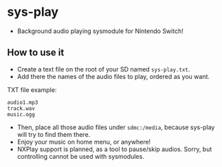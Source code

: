 # sys-play
- Background audio playing sysmodule for Nintendo Switch!

## How to use it
- Create a text file on the root of your SD named `sys-play.txt`.
- Add there the names of the audio files to play, ordered as you want.

TXT file example: 
```
audio1.mp3
track.wav
music.ogg
```
- Then, place all those audio files under `sdmc:/media`, because sys-play will try to find them there.
- Enjoy your music on home menu, or anywhere!
- NXPlay support is planned, as a tool to pause/skip audios. Sorry, but controlling cannot be used with sysmodules.
